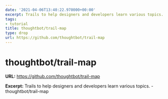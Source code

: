 ```yaml
---
date: '2021-04-06T13:40:22.970000+00:00'
excerpt: Trails to help designers and developers learn various topics. - thoughtbot/trail-map
tags:
- tutorial
title: thoughtbot/trail-map
type: drop
url: https://github.com/thoughtbot/trail-map
---
```


# thoughtbot/trail-map

**URL:** https://github.com/thoughtbot/trail-map

**Excerpt:** Trails to help designers and developers learn various topics. - thoughtbot/trail-map
